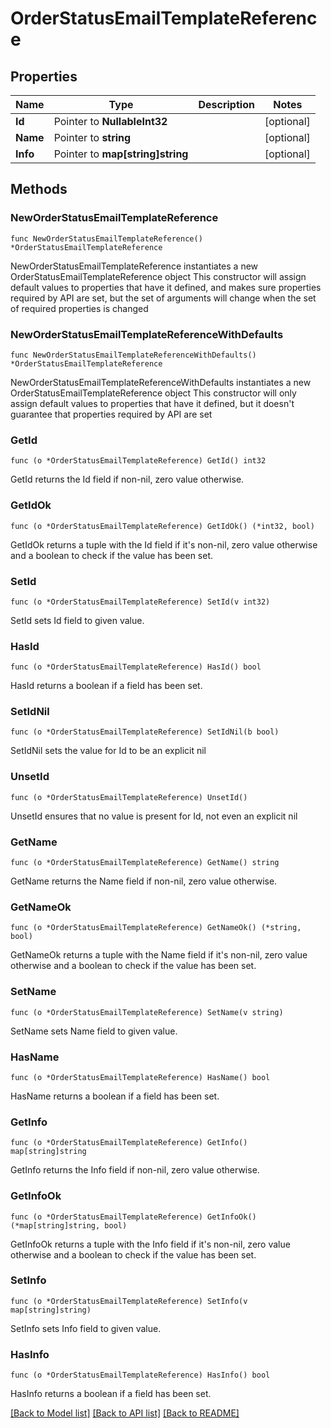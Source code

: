 # OrderStatusEmailTemplateReference

## Properties

Name | Type | Description | Notes
------------ | ------------- | ------------- | -------------
**Id** | Pointer to **NullableInt32** |  | [optional] 
**Name** | Pointer to **string** |  | [optional] 
**Info** | Pointer to **map[string]string** |  | [optional] 

## Methods

### NewOrderStatusEmailTemplateReference

`func NewOrderStatusEmailTemplateReference() *OrderStatusEmailTemplateReference`

NewOrderStatusEmailTemplateReference instantiates a new OrderStatusEmailTemplateReference object
This constructor will assign default values to properties that have it defined,
and makes sure properties required by API are set, but the set of arguments
will change when the set of required properties is changed

### NewOrderStatusEmailTemplateReferenceWithDefaults

`func NewOrderStatusEmailTemplateReferenceWithDefaults() *OrderStatusEmailTemplateReference`

NewOrderStatusEmailTemplateReferenceWithDefaults instantiates a new OrderStatusEmailTemplateReference object
This constructor will only assign default values to properties that have it defined,
but it doesn't guarantee that properties required by API are set

### GetId

`func (o *OrderStatusEmailTemplateReference) GetId() int32`

GetId returns the Id field if non-nil, zero value otherwise.

### GetIdOk

`func (o *OrderStatusEmailTemplateReference) GetIdOk() (*int32, bool)`

GetIdOk returns a tuple with the Id field if it's non-nil, zero value otherwise
and a boolean to check if the value has been set.

### SetId

`func (o *OrderStatusEmailTemplateReference) SetId(v int32)`

SetId sets Id field to given value.

### HasId

`func (o *OrderStatusEmailTemplateReference) HasId() bool`

HasId returns a boolean if a field has been set.

### SetIdNil

`func (o *OrderStatusEmailTemplateReference) SetIdNil(b bool)`

 SetIdNil sets the value for Id to be an explicit nil

### UnsetId
`func (o *OrderStatusEmailTemplateReference) UnsetId()`

UnsetId ensures that no value is present for Id, not even an explicit nil
### GetName

`func (o *OrderStatusEmailTemplateReference) GetName() string`

GetName returns the Name field if non-nil, zero value otherwise.

### GetNameOk

`func (o *OrderStatusEmailTemplateReference) GetNameOk() (*string, bool)`

GetNameOk returns a tuple with the Name field if it's non-nil, zero value otherwise
and a boolean to check if the value has been set.

### SetName

`func (o *OrderStatusEmailTemplateReference) SetName(v string)`

SetName sets Name field to given value.

### HasName

`func (o *OrderStatusEmailTemplateReference) HasName() bool`

HasName returns a boolean if a field has been set.

### GetInfo

`func (o *OrderStatusEmailTemplateReference) GetInfo() map[string]string`

GetInfo returns the Info field if non-nil, zero value otherwise.

### GetInfoOk

`func (o *OrderStatusEmailTemplateReference) GetInfoOk() (*map[string]string, bool)`

GetInfoOk returns a tuple with the Info field if it's non-nil, zero value otherwise
and a boolean to check if the value has been set.

### SetInfo

`func (o *OrderStatusEmailTemplateReference) SetInfo(v map[string]string)`

SetInfo sets Info field to given value.

### HasInfo

`func (o *OrderStatusEmailTemplateReference) HasInfo() bool`

HasInfo returns a boolean if a field has been set.


[[Back to Model list]](../README.md#documentation-for-models) [[Back to API list]](../README.md#documentation-for-api-endpoints) [[Back to README]](../README.md)


